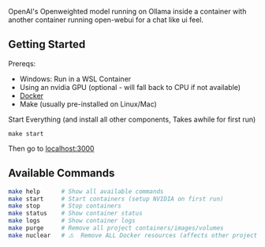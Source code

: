 OpenAI's Openweighted model running on Ollama inside a container with another container running open-webui for a chat like ui feel.

## Getting Started

Prereqs:

- Windows: Run in a WSL Container
- Using an nvidia GPU (optional - will fall back to CPU if not available)
- [Docker](https://www.docker.com/products/docker-desktop/)
- Make (usually pre-installed on Linux/Mac)

Start Everything (and install all other components, Takes awhile for first run)

`make start`

Then go to [localhost:3000](http://localhost:3000)

## Available Commands

```bash
make help      # Show all available commands
make start     # Start containers (setup NVIDIA on first run)
make stop      # Stop containers
make status    # Show container status
make logs      # Show container logs
make purge     # Remove all project containers/images/volumes
make nuclear   # ⚠️  Remove ALL Docker resources (affects other projects)
```

